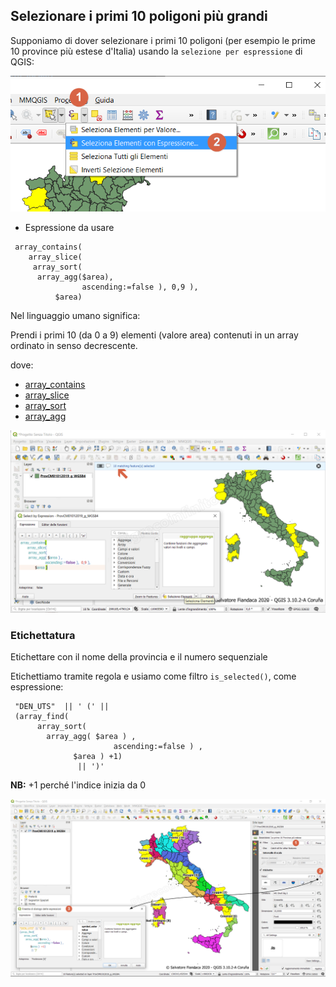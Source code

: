 ## Selezionare i primi 10 poligoni più grandi

Supponiamo di dover selezionare i primi 10 poligoni (per esempio le prime 10 province più estese d'Italia) usando la `selezione per espressione` di QGIS:

![](../img/esempi/selezionare_primi_n_valori/selnvalori0.png)

- Espressione da usare

```
 array_contains( 
    array_slice(  
     array_sort( 
      array_agg($area), 
                ascending:=false ), 0,9 ),
          $area)
```

Nel linguaggio umano significa:

Prendi i primi 10 (da 0 a 9) elementi (valore area) contenuti in un array ordinato in senso decrescente.

dove:

 - [array_contains](http://hfcqgis.opendatasicilia.it/it/latest/gr_funzioni/arrays/array_contains.html)
 - [array_slice](http://hfcqgis.opendatasicilia.it/it/latest/gr_funzioni/arrays/array_slice.html)
 - [array_sort](http://hfcqgis.opendatasicilia.it/it/latest/gr_funzioni/arrays/array_sort.html)
 - [array_agg](http://hfcqgis.opendatasicilia.it/it/latest/gr_funzioni/aggregates/array_agg.html#)

![](../img/esempi/selezionare_primi_n_valori/selnvalori1.png)


### Etichettatura

Etichettare con il nome della provincia e il numero sequenziale

Etichettiamo tramite regola e usiamo come filtro `is_selected()`, come espressione:

```
 "DEN_UTS"  || ' (' || 
 (array_find(  
      array_sort( 
		array_agg( $area ) , 
		               ascending:=false ) ,
			  $area ) +1)
			   || ')'
```

**NB:** +1 perché l'indice inizia da 0

![](../img/esempi/selezionare_primi_n_valori/selnvalori2.png)
